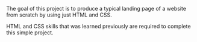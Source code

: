 The goal of this project is to produce a typical landing page of a website from scratch by using just HTML and CSS. 

HTML and CSS skills that was learned previously are required to complete this simple project. 